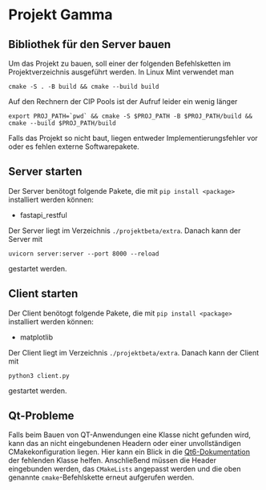 # Projekt Gamma

## Bibliothek für den Server bauen
Um das Projekt zu bauen, soll einer der folgenden Befehlsketten im Projektverzeichnis ausgeführt werden.
In Linux Mint verwendet man
```
cmake -S . -B build && cmake --build build
```
Auf den Rechnern der CIP Pools ist der Aufruf leider ein wenig länger
```
export PROJ_PATH=`pwd` && cmake -S $PROJ_PATH -B $PROJ_PATH/build && cmake --build $PROJ_PATH/build
```
Falls das Projekt so nicht baut, liegen entweder Implementierungsfehler vor oder es fehlen externe Softwarepakete.

## Server starten
Der Server benötogt folgende Pakete, die mit `pip install <package>` installiert werden können:

- fastapi_restful

Der Server liegt im Verzeichnis `./projektbeta/extra`. Danach kann der Server mit 
```
uvicorn server:server --port 8000 --reload
```

gestartet werden.

## Client starten
Der Client benötogt folgende Pakete, die mit `pip install <package>` installiert werden können:

- matplotlib

Der Client liegt im Verzeichnis `./projektbeta/extra`. Danach kann der Client mit 
```
python3 client.py
```
gestartet werden.

## Qt-Probleme
Falls beim Bauen von QT-Anwendungen eine Klasse nicht gefunden wird, kann das an nicht eingebundenen Headern oder einer unvollständigen CMakekonfiguration liegen.
Hier kann ein Blick in die [Qt6-Dokumentation](https://doc.qt.io/) der fehlenden Klasse helfen.
Anschließend müssen die Header eingebunden werden, das `CMakeLists` angepasst werden und die oben genannte `cmake`-Befehlskette erneut aufgerufen werden.
